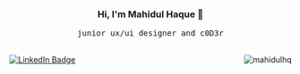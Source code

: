 <h3 align="center">Hi, I'm Mahidul Haque 👋</h3>

<p align="center"><tt>junior ux/ui designer and c0D3r</tt></p>
<br/>

 <div id="badges">
   <a href="https://www.linkedin.com/in/mahidulhq/">
      <img src="https://img.shields.io/badge/LinkedIn-%230077B5.svg?style=for-the-badge&logo=linkedin&logoColor=white" alt="LinkedIn Badge"/>
   </a>

   <img  align="right" src="https://komarev.com/ghpvc/?username=mahidulhq&label=Profile%20views&color=blue&style=for-the-badge" alt="mahidulhq" />
</div>

